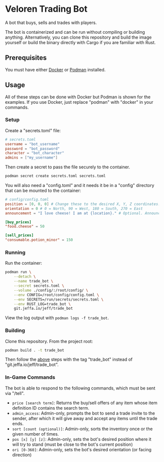# Veloren Trading Bot

A bot that buys, sells and trades with players.

The bot is containerized and can be run without compiling or building anything. Alternatively, you
can clone this repository and build the image yourself or build the binary directly with Cargo if
you are familiar with Rust.

## Prerequisites

You must have either [Docker](docker.com) or [Podman](podman.io) installed.

## Usage

All of these steps can be done with Docker but Podman is shown for the examples. If you use
Docker, just replace "podman" with "docker" in your commands.

### Setup

Create a "secrets.toml" file:

```toml
# secrets.toml
username = "bot_username"
password = "bot_password"
character = "bot_character"
admins = ["my_username"]
```

Then create a secret to pass the file securely to the container.

```sh
podman secret create secrets.toml secrets.toml
```

You will also need a "config.toml" and it needs it be in a "config" directory that can be mounted
to the container:

```toml
# config/config.toml
position = [0, 0, 0] # Change these to the desired X, Y, Z coordinates. The bot will try to stand here, but the coordinates must be close to the bot's spawn point.
orientation = 0 # 0 = North, 90 = West, 180 = South, 270 = East
announcement = "I love cheese! I am at {location}." # Optional. Announcements are sent every 45 minutes. Use {location} to insert the bot's current location.

[buy_prices]
"food.cheese" = 50

[sell_prices]
"consumable.potion_minor" = 150
```

### Running

Run the container:

```sh
podman run \
    --detach \
    --name trade_bot \
    --secret secrets.toml \
    --volume ./config/:/root/config/ \
    --env CONFIG=/root/config/config.toml \
    --env SECRETS=/run/secrets/secrets.toml \
    --env RUST_LOG=trade_bot \
    git.jeffa.io/jeff/trade_bot
```

View the log output with `podman logs -f trade_bot`.

### Building

Clone this repository. From the project root:

```sh
podman build . -t trade_bot
```

Then follow the [above](#running) steps with the tag "trade_bot" instead of
"git.jeffa.io/jeff/trade_bot".

### In-Game Commands

The bot is able to respond to the following commands, which must be sent via "/tell".

- `price [search term]`: Returns the buy/sell offers of any item whose item definition ID contains
  the search term.
- `admin_access`: Admin-only, prompts the bot to send a trade invite to the sender, after which it
  will give away and accept any items until the trade ends.
- `sort [count (optional)]`: Admin-only, sorts the inventory once or the given number of times.
- `pos [x] [y] [z]`: Admin-only, sets the bot's desired position where it will try to stand (must
  be close to the bot's current position)
- `ori [0-360]`: Admin-only, sets the bot's desired orientation (or facing direction)
